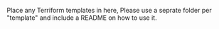 Place any Terriform templates in here, Please use a seprate folder per "template" and include a README on how to use it.
